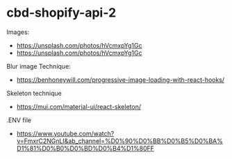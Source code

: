 # cbd-shopify-api-2

Images:
-   https://unsplash.com/photos/hVcmxpYg1Gc
-   https://unsplash.com/photos/hVcmxpYg1Gc

Blur image Technique:
-   https://benhoneywill.com/progressive-image-loading-with-react-hooks/

Skeleton technique
-   https://mui.com/material-ui/react-skeleton/  

.ENV file
-   https://www.youtube.com/watch?v=FmxrC2NGnLI&ab_channel=%D0%90%D0%BB%D0%B5%D0%BA%D1%81%D0%B0%D0%BD%D0%B4%D1%80FF
